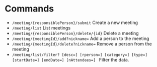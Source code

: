 # Commands
- ```/meeting/{responsiblePerson}/submit```
Create a new meeting
- ```/meeting/list```
List meetings
- ```/meeting/{responsiblePerson}/delete/{id}```
Delete a meeting
- ```/meeting/{meetingId}/add?nickname=```
Add a person to the meeting
- ```/meeting/{meetingId}/delete?nickname=```
Remove a person from the meeting
- ```/meeting/list/filter? [desc=] [rperson=] [category=] [type=] [startDate=] [endDate=] [nAttendees=] ```
Filter the data.
